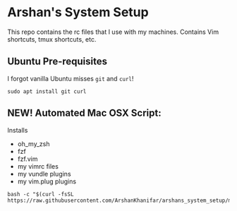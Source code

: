 # Arshan's System Setup
This repo contains the rc files that I use with my machines. Contains Vim shortcuts, tmux shortcuts, etc.

## Ubuntu Pre-requisites
I forgot vanilla Ubuntu misses `git` and `curl`!
```
sudo apt install git curl
```

## NEW! Automated Mac OSX Script: 
Installs
* oh_my_zsh
* fzf
* fzf.vim
* my vimrc files
* my vundle plugins
* my vim.plug plugins

```
bash -c "$(curl -fsSL https://raw.githubusercontent.com/ArshanKhanifar/arshans_system_setup/master/system_setup.sh)" 
```


